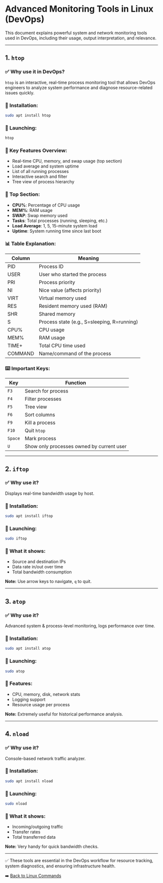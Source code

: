 # Advanced Monitoring Tools in Linux (DevOps)

This document explains powerful system and network monitoring tools used in DevOps, including their usage, output interpretation, and relevance.

---

## 1. `htop`

### ✅ Why use it in DevOps?

`htop` is an interactive, real-time process monitoring tool that allows DevOps engineers to analyze system performance and diagnose resource-related issues quickly.

### 🔧 Installation:

```bash
sudo apt install htop
```

### 📌 Launching:

```bash
htop
```

### 🧠 Key Features Overview:

* Real-time CPU, memory, and swap usage (top section)
* Load average and system uptime
* List of all running processes
* Interactive search and filter
* Tree view of process hierarchy

### 🔼 Top Section:

* **CPU%**: Percentage of CPU usage
* **MEM%**: RAM usage
* **SWAP**: Swap memory used
* **Tasks**: Total processes (running, sleeping, etc.)
* **Load Average**: 1, 5, 15-minute system load
* **Uptime**: System running time since last boot

### 📊 Table Explanation:

| Column  | Meaning                                     |
| ------- | ------------------------------------------- |
| PID     | Process ID                                  |
| USER    | User who started the process                |
| PRI     | Process priority                            |
| NI      | Nice value (affects priority)               |
| VIRT    | Virtual memory used                         |
| RES     | Resident memory used (RAM)                  |
| SHR     | Shared memory                               |
| S       | Process state (e.g., S=sleeping, R=running) |
| CPU%    | CPU usage                                   |
| MEM%    | RAM usage                                   |
| TIME+   | Total CPU time used                         |
| COMMAND | Name/command of the process                 |

### ⌨️ Important Keys:

| Key     | Function                                  |
| ------- | ----------------------------------------- |
| `F3`    | Search for process                        |
| `F4`    | Filter processes                          |
| `F5`    | Tree view                                 |
| `F6`    | Sort columns                              |
| `F9`    | Kill a process                            |
| `F10`   | Quit `htop`                               |
| `Space` | Mark process                              |
| `U`     | Show only processes owned by current user |

---

## 2. `iftop`

### ✅ Why use it?

Displays real-time bandwidth usage by host.

### 🔧 Installation:

```bash
sudo apt install iftop
```

### 📌 Launching:

```bash
sudo iftop
```

### 🧠 What it shows:

* Source and destination IPs
* Data rate in/out over time
* Total bandwidth consumption

**Note:** Use arrow keys to navigate, `q` to quit.

---

## 3. `atop`

### ✅ Why use it?

Advanced system & process-level monitoring, logs performance over time.

### 🔧 Installation:

```bash
sudo apt install atop
```

### 📌 Launching:

```bash
sudo atop
```

### 🧠 Features:

* CPU, memory, disk, network stats
* Logging support
* Resource usage per process

**Note:** Extremely useful for historical performance analysis.

---

## 4. `nload`

### ✅ Why use it?

Console-based network traffic analyzer.

### 🔧 Installation:

```bash
sudo apt install nload
```

### 📌 Launching:

```bash
sudo nload
```

### 🧠 What it shows:

* Incoming/outgoing traffic
* Transfer rates
* Total transferred data

**Note:** Very handy for quick bandwidth checks.

---

✅ These tools are essential in the DevOps workflow for resource tracking, system diagnostics, and ensuring infrastructure health.

➡️ [Back to Linux Commands](../Linux/Networking/Networking%20Commands.md)
